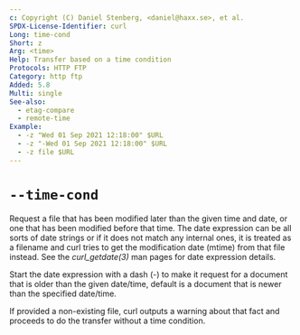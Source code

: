 ```yaml
---
c: Copyright (C) Daniel Stenberg, <daniel@haxx.se>, et al.
SPDX-License-Identifier: curl
Long: time-cond
Short: z
Arg: <time>
Help: Transfer based on a time condition
Protocols: HTTP FTP
Category: http ftp
Added: 5.8
Multi: single
See-also:
  - etag-compare
  - remote-time
Example:
  - -z "Wed 01 Sep 2021 12:18:00" $URL
  - -z "-Wed 01 Sep 2021 12:18:00" $URL
  - -z file $URL
---
```


# `--time-cond`

Request a file that has been modified later than the given time and date, or
one that has been modified before that time. The date expression can be all
sorts of date strings or if it does not match any internal ones, it is treated
as a filename and curl tries to get the modification date (mtime) from that
file instead. See the *curl_getdate(3)* man pages for date expression details.

Start the date expression with a dash (-) to make it request for a document
that is older than the given date/time, default is a document that is newer
than the specified date/time.

If provided a non-existing file, curl outputs a warning about that fact and
proceeds to do the transfer without a time condition.
